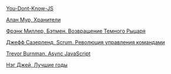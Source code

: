 [You-Dont-Know-JS](https://github.com/getify/You-Dont-Know-JS)

[Алан Мур, Хранители](https://www.ozon.ru/context/detail/id/27440156/?partner=andreychev&from=bar)

[Фрэнк Миллер, Бэтмен. Возвращение Темного Рыцаря](https://www.ozon.ru/context/detail/id/135685601/?partner=andreychev&from=bar)

[Джефф Сазерленд, Scrum. Революция управления командами](http://www.mann-ivanov-ferber.ru/books/scrum/#/?book-type=ebook)

[Trevor Burnman, Async
JavaScript](https://pragprog.com/book/tbajs/async-javascript)

[Нэг Джей, Лучшие
годы](http://www.mann-ivanov-ferber.ru/books/opredelyayushhie_10_let/#/?book-type=ebook)
